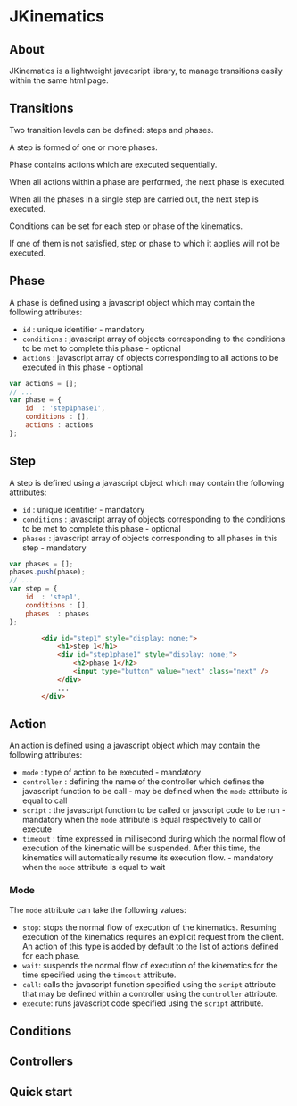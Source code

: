 JKinematics
===========

## About

JKinematics is a lightweight javacsript library, to manage transitions easily within the same html page.

## Transitions

Two transition levels can be defined: steps and phases.

A step is formed of one or more phases.

Phase contains actions which are executed sequentially.

When all actions within a phase are performed, the next phase is executed.

When all the phases in a single step are carried out, the next step is executed.

Conditions can be set for each step or phase of the kinematics.

If one of them is not satisfied, step or phase to which it applies will not be executed.

## Phase

A phase is defined using a javascript object which may contain the following attributes:

- `id` : unique identifier - mandatory
- `conditions` : javascript array of objects corresponding to the conditions to be met to complete this phase - optional
- `actions` : javascript array of objects corresponding to all actions to be executed in this phase - optional

``` javascript
var actions = [];
// ...
var phase = {
    id  : 'step1phase1',
    conditions : [],
    actions : actions
};
```

## Step

A step is defined using a javascript object which may contain the following attributes:

- `id` : unique identifier - mandatory
- `conditions` : javascript array of objects corresponding to the conditions to be met to complete this phase - optional
- `phases` : javascript array of objects corresponding to all phases in this step - mandatory


``` javascript
var phases = [];
phases.push(phase);
// ...
var step = {
    id  : 'step1',
    conditions : [],
    phases  : phases
};
```

``` html
		<div id="step1" style="display: none;">
			<h1>step 1</h1>
			<div id="step1phase1" style="display: none;">
				<h2>phase 1</h2>
				<input type="button" value="next" class="next" />
			</div>
			...
		</div>
```

## Action

An action is defined using a javascript object which may contain the following attributes:

- `mode` : type of action to be executed - mandatory
- `controller` : defining the name of the controller which defines the javascript function to be call - may be defined when the `mode` attribute is equal to call
- `script` : the javascript function to be called or javscript code to be run - mandatory when the `mode` attribute is equal respectively to call or execute
- `timeout` : time expressed in millisecond during which the normal flow of execution of the kinematic will be suspended. After this time, the kinematics will automatically resume its execution flow. - mandatory when the `mode` attribute is equal to wait

### Mode

The `mode` attribute can take the following values:

- `stop`: stops the normal flow of execution of the kinematics. Resuming execution of the kinematics requires an explicit request from the client. An action of this type is added by default to the list of actions defined for each phase.
- `wait`: suspends the normal flow of execution of the kinematics for the time specified using the `timeout` attribute.
- `call`: calls the javascript function specified using the `script` attribute that may be defined within a controller using the `controller` attribute.
- `execute`: runs javascript code specified using the `script` attribute.

## Conditions

## Controllers

## Quick start
